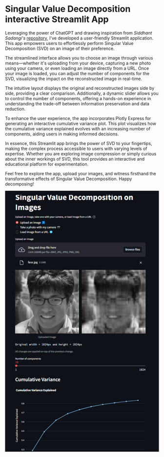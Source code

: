 # Singular Value Decomposition interactive Streamlit App

Leveraging the power of ChatGPT and drawing inspiration from *Siddhant Sadangi's* [repository](https://github.com/SiddhantSadangi/ImageWorkdesk), I've developed a user-friendly Streamlit application. This app empowers users to effortlessly perform Singular Value Decomposition (SVD) on an image of their preference.

The streamlined interface allows you to choose an image through various means—whether it's uploading from your device, capturing a new photo using your camera, or even loading an image directly from a URL. Once your image is loaded, you can adjust the number of components for the SVD, visualizing the impact on the reconstructed image in real-time.

The intuitive layout displays the original and reconstructed images side by side, providing a clear comparison. Additionally, a dynamic slider allows you to control the number of components, offering a hands-on experience in understanding the trade-off between information preservation and data reduction.

To enhance the user experience, the app incorporates Plotly Express for generating an interactive cumulative variance plot. This plot visualizes how the cumulative variance explained evolves with an increasing number of components, aiding users in making informed decisions.

In essence, this Streamlit app brings the power of SVD to your fingertips, making the complex process accessible to users with varying levels of expertise. Whether you are exploring image compression or simply curious about the inner workings of SVD, this tool provides an interactive and educational platform for experimentation.

Feel free to explore the app, upload your images, and witness firsthand the transformative effects of Singular Value Decomposition. Happy decomposing!

![Alt text](interface.png)